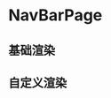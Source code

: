 # NavBarPage

## 基础渲染

<demo src="nav_bar_page/basic" />

## 自定义渲染

<demo src="nav_bar_page/slot" />

<api src="nav_bar_page" />
